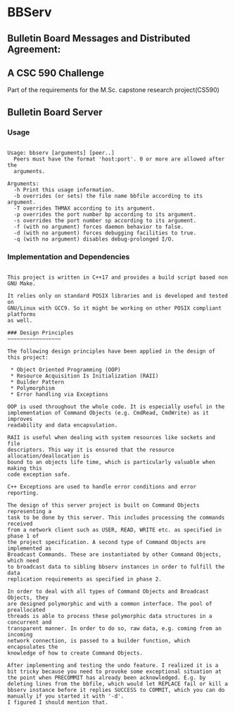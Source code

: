 # BBServ

## Bulletin Board Messages and Distributed Agreement:
## A CSC 590 Challenge

Part of the requirements for the M.Sc. capstone research project(CS590)

Bulletin Board Server
---------------------

### Usage
~~~~~

Usage: bbserv [arguments] [peer..]
  Peers must have the format 'host:port'. 0 or more are allowed after the
  arguments.

Arguments:
  -h Print this usage information.
  -b overrides (or sets) the file name bbfile according to its argument.
  -T overrides THMAX according to its argument.
  -p overrides the port number bp according to its argument.
  -s overrides the port number sp according to its argument.
  -f (with no argument) forces daemon behavior to false.
  -d (with no argument) forces debugging facilities to true.
  -q (with no argument) disables debug-prolonged I/O.

~~~~~~~~~~~~~~~~~~~~~~~~~~~~~~~~~~~~~~~~~~~~~~~~~~~~~~~

### Implementation and Dependencies
~~~~~~~~~~~~~~~~~~~~~~~~~~~~~~~~~~~~~~~~~~~~~~~~~~~~~~~

This project is written in C++17 and provides a build script based non GNU Make.

It relies only on standard POSIX libraries and is developed and tested on
GNU/Linux with GCC9. So it might be working on other POSIX compliant platforms
as well.

### Design Principles
~~~~~~~~~~~~~~~~~

The following design principles have been applied in the design of this project:

 * Object Oriented Programming (OOP)
 * Resource Acquisition Is Initialization (RAII)
 * Builder Pattern
 * Polymorphism
 * Error handling via Exceptions

OOP is used throughout the whole code. It is especially useful in the
implementation of Command Objects (e.g. CmdRead, CmdWrite) as it improves
readability and data encapsulation.

RAII is useful when dealing with system resources like sockets and file
descriptors. This way it is ensured that the resource allocation/deallocation is
bound to an objects life time, which is particularly valuable when making this
code exception safe.

C++ Exceptions are used to handle error conditions and error reporting.

The design of this server project is built on Command Objects representing a
task to be done by this server. This includes processing the commands received
from a network client such as USER, READ, WRITE etc. as specified in phase 1 of
the project specification. A second type of Command Objects are implemented as
Broadcast Commands. These are instantiated by other Command Objects, which need
to broadcast data to sibling bbserv instances in order to fulfill the data
replication requirements as specified in phase 2.

In order to deal with all types of Command Objects and Broadcast Objects, they
are designed polymorphic and with a common interface. The pool of preallocated
threads is able to process these polymorphic data structures in a concurrent and
transparent manner. In order to do so, raw data, e.g. coming from an incoming
network connection, is passed to a builder function, which encapsulates the
knowledge of how to create Command Objects.

After implementing and testing the undo feature. I realized it is a bit tricky because you need to provoke some exceptional situation at the point when PRECOMMIT has already been acknowledged. E.g. by deleting lines from the bbfile, which would let REPLACE fail or kill a bbserv instance before it replies SUCCESS to COMMIT, which you can do manually if you started it with '-d'.
I figured I should mention that.
